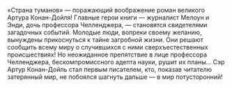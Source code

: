 <!--2015-12-08 20:52:53-->
«Страна туманов» — поражающий воображение роман великого Артура Конан-Дойля! Главные герои книги — журналист Мелоун и Энди, дочь профессора Челленджера, — становятся свидетелями загадочных событий. Молодые люди, вопреки своему желанию, вынуждены прикоснуться к тайне загробной жизни. Они решают сообщить всему миру о случившихся с ними сверхъестественных происшествиях! Но неожиданное препятствие в лице профессора Челленджера, бескомпромиссного адепта науки, рушит их планы… Сэр Артур Конан-Дойль стал первым писателем, кто, показав читателю затерянный мир, не побоялся шагнуть дальше — в мир потусторонний!